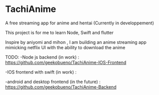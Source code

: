 # TachiAnime
A free streaming app for anime and hentai (Currently in developpement)

This project is for me to learn Node, Swift and flutter 

Inspire by aniyomi and mihon , I am building an anime streaming app mimicking netflix UI with the ability to download the anime

TODO:
-Node js backend (in work) : https://github.com/geekobueno/TachiAnime-IOS-Frontend


-IOS frontend with swift (in work) :


-android and desktop frontend (in the future) : https://github.com/geekobueno/TachiAnime-Backend
